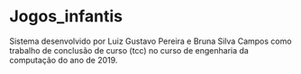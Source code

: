 # Jogos_infantis

Sistema desenvolvido por Luiz Gustavo Pereira e Bruna Silva Campos como trabalho de conclusão de curso (tcc) no curso de engenharia da computação do ano de 2019.
